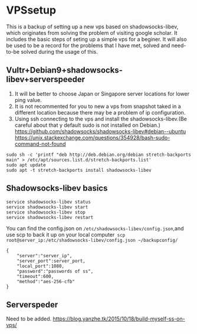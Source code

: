 # VPSsetup
This is a backup of setting up a new vps based on shadowsocks-libev, which originates from solving the problem of visiting google scholar. It includes the basic steps of seting up a simple vps for a beginer. It will also be used to be a record for the problems that I have met, solved and need-to-be solved during the usage of this.
## Vultr+Debian9+shadowsocks-libev+serverspeeder
1. It will be better to choose Japan or Singapore server locations for lower ping value.
2. It is not recommented for you to new a vps from snapshot taked in a different location because there may be a problem of ip configuration.
3. Using ssh connecting to the vps and install the shadowsocks-libev.(Be careful about that y default sudo is not installed on Debian.)
https://github.com/shadowsocks/shadowsocks-libev#debian--ubuntu
https://unix.stackexchange.com/questions/354928/bash-sudo-command-not-found
```
sudo sh -c 'printf "deb http://deb.debian.org/debian stretch-backports main" > /etc/apt/sources.list.d/stretch-backports.list'
sudo apt update
sudo apt -t stretch-backports install shadowsocks-libev
```
## Shadowsocks-libev basics
```
service shadowsocks-libev status
service shadowsocks-libev start
service shadowsocks-libev stop
service shadowsocks-libev restart
```
You can find the config.json on `/etc/shadowsocks-libev/config.json`,and use scp to back it up on your local computer` scp root@server_ip:/etc/shadowsocks-libev/config.json ~/backupconfig/`
```
{
    "server":"server_ip",
    "server_port":server_port,
    "local_port":1080,
    "password":"passwords of ss",
    "timeout":600,
    "method":"aes-256-cfb"
}
```
## Serverspeder
Need to be added.
https://blog.yanzhe.tk/2015/10/18/build-myself-ss-on-vps/
